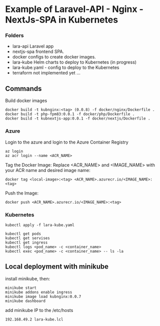 # Example of Laravel-API - Nginx - NextJs-SPA in Kubernetes

### Folders
- lara-api Laravel app
- nextjs-spa frontend SPA.
- docker configs to create docker images.
- lara-kube Helm charts to deploy to Kubernetes (in progress)
- lara-kube.yaml - config to deploy to the Kubernetes
- terraform not implemented yet ...

## Commands
Build docker images
```
docker build -t kubnginx:<tag> (0.0.8) -f docker/nginx/Dockerfile .
docker build -t php-fpm83:0.0.1 -f docker/php/Dockerfile .
docker build -t kubnextjs-app:0.0.1 -f docker/nextjs/Dockerfile .
```

### Azure
Login to the azure and login to the Azure Container Registry
```
az login
az acr login --name <ACR_NAME>
```
Tag the Docker Image: Replace <ACR_NAME> and <IMAGE_NAME> with your ACR name and desired image name:
```
docker tag <local-image>:<tag> <ACR_NAME>.azurecr.io/<IMAGE_NAME>:<tag>
```
Push the Image:
```
docker push <ACR_NAME>.azurecr.io/<IMAGE_NAME>:<tag>
```

### Kubernetes
```
kubectl apply -f lara-kube.yaml
```

```
kubectl get pods
kubectl get servises
kubectl get ingress
kubectl logs <pod_name> -c <container_name>
kubectl exec <pod_name> -c <container_name> -- ls -la
```

## Local deployment with minikube
install minikube, then:
```
minikube start
minikube addons enable ingress
minikube image load kubnginx:0.0.7
minikube dashboard
```
add minikube IP to the /etc/hosts
```
192.168.49.2 lara-kube.lcl
```